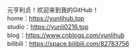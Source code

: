 元亨利贞！欢迎来到我的GitHub！
<br>home：https://yunlihub.top
<br>studio：https://yunli0216.top
<br>blog：https://www.cnblogs.com/yunlihub
<br>bilibili：https://space.bilibili.com/82783756
